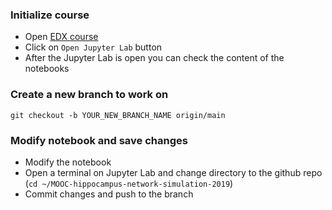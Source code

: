 ### Initialize course
- Open [EDX course](https://courseware.epfl.ch/courses/course-v1:EPFL+SimNeuro2+2019_2/courseware/ba6f8be8f0bb4956a94147f7a09e4cf4/f949d2c29dd94e1aa86bdc0d7a69c3fe/1?activate_block_id=block-v1%3AEPFL%2BSimNeuro2%2B2019_2%2Btype%40vertical%2Bblock%40e7654d4da7334108b7fa55e2338e41e5)
- Click on `Open Jupyter Lab` button
- After the Jupyter Lab is open you can check the content of the notebooks

### Create a new branch to work on
`git checkout -b YOUR_NEW_BRANCH_NAME origin/main`

### Modify notebook and save changes
- Modify the notebook
- Open a terminal on Jupyter Lab and change directory to the github repo (`cd ~/MOOC-hippocampus-network-simulation-2019`)
- Commit changes and push to the branch
